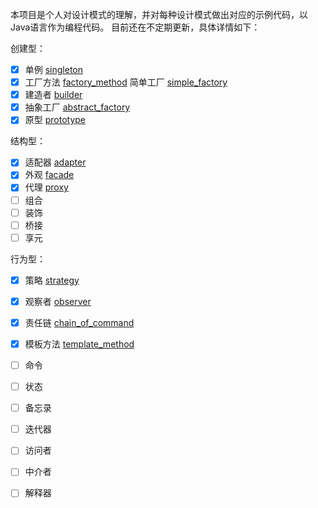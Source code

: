 本项目是个人对设计模式的理解，并对每种设计模式做出对应的示例代码，以Java语言作为编程代码。
目前还在不定期更新，具体详情如下：

创建型：
- [x] 单例 [singleton](singleton)
- [x] 工厂方法 [factory_method](factory_method) 简单工厂 [simple_factory](simple_factory)
- [x] 建造者 [builder](builder)
- [x] 抽象工厂 [abstract_factory](abstract_factory)
- [x] 原型 [prototype](prototype)

结构型：
- [x] 适配器 [adapter](adapter)
- [x] 外观 [facade](facade)
- [x] 代理 [proxy](proxy)
- [ ] 组合
- [ ] 装饰
- [ ] 桥接
- [ ] 享元

行为型：
- [x] 策略 [strategy](strategy)
- [x] 观察者 [observer](observer)
- [x] 责任链 [chain_of_command](chain_of_command)
- [x] 模板方法 [template_method](template_method)
- [ ] 命令
- [ ] 状态
- [ ] 备忘录
- [ ] 迭代器
- [ ] 访问者
- [ ] 中介者
- [ ] 解释器
    